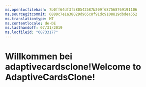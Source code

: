 ```yaml
---
ms.openlocfilehash: 7b0ff64df3f580542587b209f687568769191106
ms.sourcegitcommit: 6889c7e1a38029d965c8f91dc9108819dbdea552
ms.translationtype: MT
ms.contentlocale: de-DE
ms.lasthandoff: 07/31/2019
ms.locfileid: "68733177"
---
```

# <a name="welcome-to-adaptivecardsclone"></a><span data-ttu-id="a5508-101">Willkommen bei adaptivecardsclone!</span><span class="sxs-lookup"><span data-stu-id="a5508-101">Welcome to AdaptiveCardsClone!</span></span>